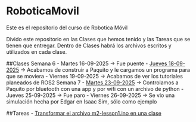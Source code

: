 # RoboticaMovil
Este es el repositorio del curso de Robotica Móvil

Divido este repositorio en las Clases que hemos tenido y las Tareas que se tienen que entregar. Dentro de Clases habrá los archivos escritos y utilizados en cada clase.

##Clases
  Semana 6
    - Martes 16-09-2025  ->  Fue puente
    - [Jueves 18-09-2025](./Clases/Semana6/Jueves_18-09-2025/)  ->  Acabamos de construir a Paquito y le cargamos un programa para que se moviera
    - Viernes 19-09-2025  ->  Acabamos de ver los tutoriales planeados de ROS2
  Semana 7
    - [Martes 23-09-2025](./Clases/Semana7/Martes_23-09-2025/)  ->  Controlamos a Paquito por bluetooth con una app y por wifi con un archivo de python
    - Jueves 25-09-2025  ->  Fue paro
    - Viernes 26-09-2025  ->  Se vio una simulación hecha por Edgar en Isaac Sim, sólo como ejemplo

##Tareas
    - [Transformar el archivo m2-lesson1.ino en una clase](./Tareas/Modificación_de_m2-lesson1.ino_a_una_clase/)
